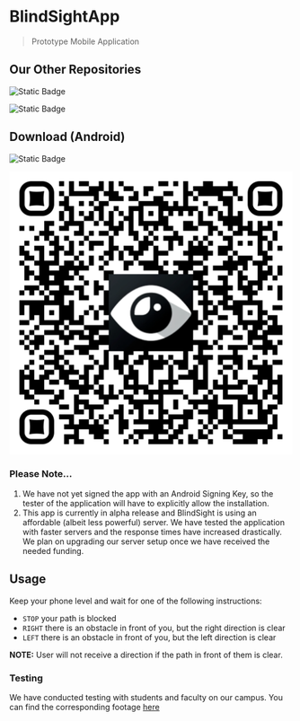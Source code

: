 # BlindSightApp

> Prototype Mobile Application

## Our Other Repositories
![Static Badge](https://img.shields.io/badge/server-blue?style=flat-square&logo=go&logoColor=black&link=https%3A%2F%2Fgithub.com%2Frumenmitov%2Fblindsight)  

![Static Badge](https://img.shields.io/badge/depth_analyzer-orange?style=flat-square&logo=rust&logoColor=black&link=https%3A%2F%2Fgithub.com%2Frumenmitov%2Fdepth_analyzer)
 

## Download (Android)
![Static Badge](https://img.shields.io/badge/blindsight-000000?style=for-the-badge&logo=android&link=https%3A%2F%2Fdrive.google.com%2Ffile%2Fd%2F1IxDXLOJuvVNn_P9SdfjaT1C-Pbl8KPBP%2Fview%3Fusp%3Ddrive_link)
  
![QR Code](assets/qrcode.png)  

### Please Note...
1. We have not yet signed the app with an Android Signing Key, so the tester of the application will have to explicitly allow the installation.
2. This app is currently in alpha release and BlindSight is using an affordable (albeit less powerful) server. We have tested the application with faster servers and the response times have increased drastically. We plan on upgrading our server setup once we have received the needed funding. 

## Usage
Keep your phone level and wait for one of the following instructions:
- `STOP` your path is blocked
- `RIGHT` there is an obstacle in front of you, but the right direction is clear
- `LEFT` there is an obstacle in front of you, but the left direction is clear
  
**NOTE:** User will not receive a direction if the path in front of them is clear.

### Testing
We have conducted testing with students and faculty on our campus. You can find the corresponding footage [here](https://1drv.ms/f/s!AverqHyA6ifYilUTQSp7U406YdyK?e=PSx6aY)

